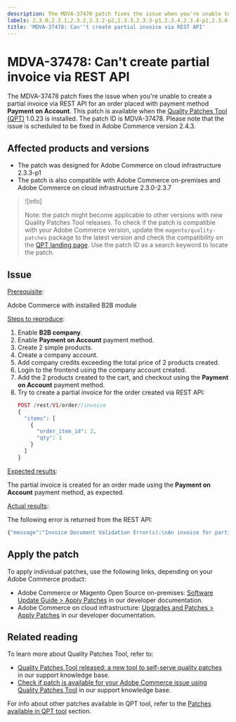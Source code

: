 ```yaml
---
description: The MDVA-37478 patch fixes the issue when you're unable to create a partial invoice via REST API for an order placed with payment method **Payment on Account**. This patch is available when the [Quality Patches Tool (QPT)](https://devdocs.magento.com/guides/v2.4/comp-mgr/patching.html#mqp) 1.0.23 is installed. The patch ID is MDVA-37478. Please note that the issue is scheduled to be fixed in Adobe Commerce version 2.4.3.
labels: 2.3.0,2.3.1,2.3.2,2.3.2-p2,2.3.3,2.3.3-p1,2.3.4,2.3.4-p1,2.3.4-p2,2.3.5,2.3.5-p1,2.3.5-p2,2.3.6,2.3.6-p1,2.3.7,QPT 1.0.23,QPT patches,Magento Commerce,Magento Commerce Cloud,Quality Patches Tool,support tools,Payment on account,REST API,order,partial invoice,Adobe Commerce,cloud infrastructure,on-premises,quality patches for Adobe Commerce
title: 'MDVA-37478: Can''t create partial invoice via REST API'
---
```


# MDVA-37478: Can't create partial invoice via REST API

The MDVA-37478 patch fixes the issue when you're unable to create a partial invoice via REST API for an order placed with payment method **Payment on Account**. This patch is available when the [Quality Patches Tool (QPT)](https://devdocs.magento.com/guides/v2.4/comp-mgr/patching.html#mqp) 1.0.23 is installed. The patch ID is MDVA-37478. Please note that the issue is scheduled to be fixed in Adobe Commerce version 2.4.3.

## Affected products and versions

* The patch was designed for Adobe Commerce on cloud infrastructure 2.3.3-p1
* The patch is also compatible with Adobe Commerce on-premises and Adobe Commerce on cloud infrastructure 2.3.0-2.3.7

>![info]
>
 >Note: the patch might become applicable to other versions with new Quality Patches Tool releases. To check if the patch is compatible with your Adobe Commerce version, update the `magento/quality-patches` package to the latest version and check the compatibility on the [QPT landing page](https://devdocs.magento.com/quality-patches/tool.html#patch-grid). Use the patch ID as a search keyword to locate the patch.

## Issue

 <ins>Prerequisite</ins>:

 Adobe Commerce with installed B2B module

 <ins>Steps to reproduce</ins>:

1. Enable **B2B company**.
1. Enable **Payment on Account** payment method.
1. Create 2 simple products.
1. Create a company account.
1. Add company credits exceeding the total price of 2 products created.
1. Login to the frontend using the company account created.
1. Add the 2 products created to the cart, and checkout using the **Payment on Account** payment method.
1. Try to create a partial invoice for the order created via REST API:
    ```php
    POST /rest/V1/order//invoice
    {
      "items": [
        {
          "order_item_id": 2,
          "qty": 1
        }
      ]
    }
    ```

 <ins>Expected results</ins>:

The partial invoice is created for an order made using the **Payment on Account** payment method, as expected.

 <ins>Actual results</ins>:

The following error is returned from the REST API:  
```php
{"message":"Invoice Document Validation Error(s):\nAn invoice for partial quantities cannot be issued for this order. To continue, change the specified quantity to the full quantity."}
```


## Apply the patch

To apply individual patches, use the following links, depending on your Adobe Commerce product:

* Adobe Commerce or Magento Open Source on-premises: [Software Update Guide > Apply Patches](https://devdocs.magento.com/guides/v2.4/comp-mgr/patching/mqp.html) in our developer documentation.
* Adobe Commerce on cloud infrastructure: [Upgrades and Patches > Apply Patches](https://devdocs.magento.com/cloud/project/project-patch.html) in our developer documentation.

## Related reading

To learn more about Quality Patches Tool, refer to:

* [Quality Patches Tool released: a new tool to self-serve quality patches](https://support.magento.com/hc/en-us/articles/360047139492) in our support knowledge base.
* [Check if patch is available for your Adobe Commerce issue using Quality Patches Tool](https://support.magento.com/hc/en-us/articles/360047125252) in our support knowledge base.

For info about other patches available in QPT tool, refer to the [Patches available in QPT tool](https://support.magento.com/hc/en-us/sections/360010506631-Patches-available-in-QPT-tool-) section.